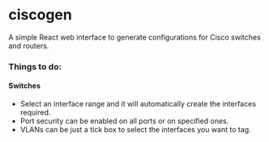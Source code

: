 # ciscogen
A simple React web interface to generate configurations for Cisco switches and routers.

### Things to do:
#### Switches
- Select an interface range and it will automatically create the interfaces required.
- Port security can be enabled on all ports or on specified ones.
- VLANs can be just a tick box to select the interfaces you want to tag.
